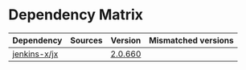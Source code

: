 # Dependency Matrix

Dependency | Sources | Version | Mismatched versions
---------- | ------- | ------- | -------------------
[jenkins-x/jx](https://github.com/jenkins-x/jx.git) |  | [2.0.660](https://github.com/jenkins-x/jx/releases/tag/v2.0.660) | 
